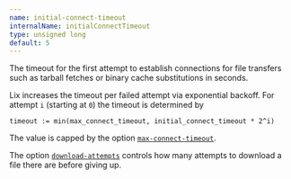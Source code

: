 ```yaml
---
name: initial-connect-timeout
internalName: initialConnectTimeout
type: unsigned long
default: 5
---
```

The timeout for the first attempt to establish connections for file transfers
such as tarball fetches or binary cache substitutions in seconds.

Lix increases the timeout per failed attempt via exponential backoff.
For attempt `i` (starting at `0`) the timeout is determined by

    timeout := min(max_connect_timeout, initial_connect_timeout * 2^i)

The value is capped by the option [`max-connect-timeout`](#conf-max-connect-timeout).

The option [`download-attempts`](#conf-download-attempts) controls how many
attempts to download a file there are before giving up.
